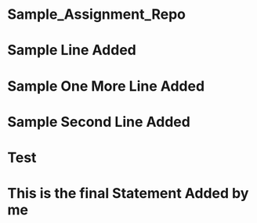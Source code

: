 # Sample_Assignment_Repo
# Sample Line Added
# Sample One More Line Added
# Sample Second Line Added
# Test
# This is the final Statement Added by me